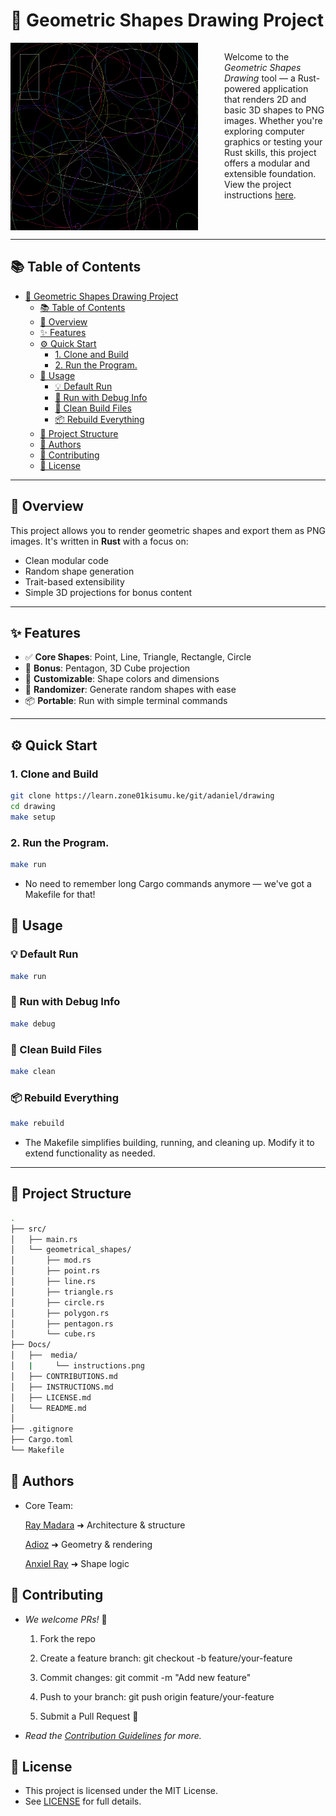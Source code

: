 # 🧩 Geometric Shapes Drawing Project

<div style="display: flex; gap: 3em;">
<img src="media/instructions.png" alt="Example Output" width="400" height="300">
<p align="left">
    Welcome to the <em>Geometric Shapes Drawing</em> tool — a Rust-powered application that renders 2D and basic 3D shapes to PNG images. Whether you're exploring computer graphics or testing your Rust skills, this project offers a modular and extensible foundation. View the project instructions <a href="INSTRUCTIONS.md" >here</a>.
</p>
</div>

---

## 📚 Table of Contents

- [🧩 Geometric Shapes Drawing Project](#-geometric-shapes-drawing-project)
  - [📚 Table of Contents](#-table-of-contents)
  - [🚀 Overview](#-overview)
  - [✨ Features](#-features)
  - [⚙️ Quick Start](#️-quick-start)
    - [1. Clone and Build](#1-clone-and-build)
    - [2. Run the Program.](#2-run-the-program)
  - [🧪 Usage](#-usage)
    - [💡 Default Run](#-default-run)
    - [🧪 Run with Debug Info](#-run-with-debug-info)
    - [🧹 Clean Build Files](#-clean-build-files)
    - [📦 Rebuild Everything](#-rebuild-everything)
  - [📁 Project Structure](#-project-structure)
  - [👥 Authors](#-authors)
  - [🤝 Contributing](#-contributing)
  - [📜 License](#-license)

---

## 🚀 Overview

This project allows you to render geometric shapes and export them as PNG images. It's written in **Rust** with a focus on:

- Clean modular code
- Random shape generation
- Trait-based extensibility
- Simple 3D projections for bonus content

---

## ✨ Features

- ✅ **Core Shapes**: Point, Line, Triangle, Rectangle, Circle  
- 🔷 **Bonus**: Pentagon, 3D Cube projection  
- 🎨 **Customizable**: Shape colors and dimensions  
- 🔄 **Randomizer**: Generate random shapes with ease  
- 📦 **Portable**: Run with simple terminal commands

---

## ⚙️ Quick Start

### 1. Clone and Build

```bash
git clone https://learn.zone01kisumu.ke/git/adaniel/drawing
cd drawing
make setup
```

### 2. Run the Program.

```sh
make run
```

- No need to remember long Cargo commands anymore — we've got a Makefile for that!

## 🧪 Usage

### 💡 Default Run

```sh
make run
```

### 🧪 Run with Debug Info

```sh
make debug
```

### 🧹 Clean Build Files

```sh
make clean
```

### 📦 Rebuild Everything

```sh
make rebuild
```

- The Makefile simplifies building, running, and cleaning up. Modify it to extend functionality as needed.

---

## 📁 Project Structure

```sh
.
├── src/
│   ├── main.rs
│   └── geometrical_shapes/
│       ├── mod.rs
│       ├── point.rs
│       ├── line.rs
│       ├── triangle.rs
│       ├── circle.rs
│       ├── polygon.rs
│       ├── pentagon.rs
│       └── cube.rs
├── Docs/
│   ├──  media/
│   |     └── instructions.png
│   ├── CONTRIBUTIONS.md
│   ├── INSTRUCTIONS.md
│   ├── LICENSE.md
│   └── README.md
│
├── .gitignore
├── Cargo.toml
└── Makefile
```

## 👥 Authors

- Core Team:

    [Ray Madara](https://github.com/Raymond9734) ➜ Architecture & structure

    [Adioz](https://github.com/adiozdaniel) ➜ Geometry & rendering

    [Anxiel Ray](https://github.com/anxielray) ➜ Shape logic

## 🤝 Contributing

- *We welcome PRs!* 🚀

  1. Fork the repo

  2. Create a feature branch:
  git checkout -b feature/your-feature

  3. Commit changes:
  git commit -m "Add new feature"

  4. Push to your branch:
  git push origin feature/your-feature

  5. Submit a Pull Request 📝

- *Read the [Contribution Guidelines](CONTRIBUTIONS.md) for more.*

## 📜 License

- This project is licensed under the MIT License.
- See [LICENSE](LICENSE.md) for full details.
